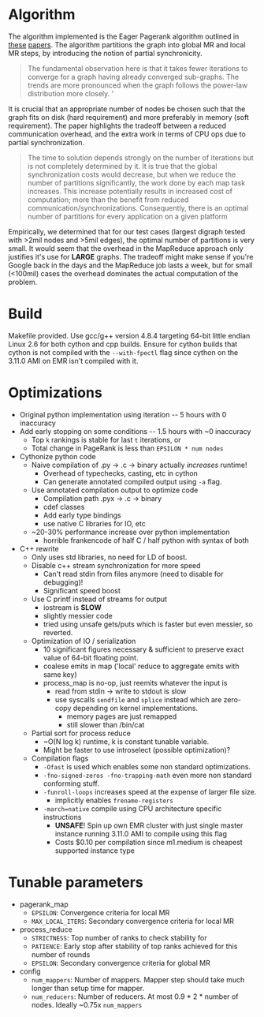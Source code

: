 # Algorithm

The algorithm implemented is the Eager Pagerank algorithm outlined in [these](https://www.cs.purdue.edu/homes/suresh/papers/eagermap09.pdf) [papers](https://www.cs.purdue.edu/homes/suresh/papers/cluster10.pdf).
The algorithm partitions the graph into global MR and local MR steps, by introducing the notion of partial synchronicity.
>The fundamental observation here is that it takes fewer iterations to converge for a graph having already converged sub-graphs. The trends are more pronounced when the graph follows the power-law distribution more closely. '

It is crucial that an appropriate number of nodes be chosen such that the graph fits on disk (hard requirement) and more preferably in memory (soft requirement).
The paper highlights the tradeoff between a reduced communication overhead, and the extra work in terms of CPU ops due to partial synchronization.

>The time to solution depends strongly on the number of iterations but is not completely determined by it. It is true that the global synchronization costs would decrease, but when we reduce the number of partitions significantly, the work done by each map task increases. This increase potentially results in increased cost of computation; more than the benefit from reduced communication/synchronizations. Consequently, there is an optimal number of partitions for every application on a given platform

Empirically, we determined that for our test cases (largest digraph tested with >2mil nodes and >5mil edges), the optimal number of partitions is very small. It would seem that the overhead in the MapReduce approach only justifies it's use for __LARGE__ graphs. The tradeoff might make sense if you're Google back in the days and the MapReduce job lasts a week, but for small (<100mil) cases the overhead dominates the actual computation of the problem. 


# Build

Makefile provided.
Use gcc/g++ version 4.8.4 targeting 64-bit little endian Linux 2.6 for both cython and cpp builds.
Ensure for cython builds that cython is not compiled with the `--with-fpectl` flag since cython on the 3.11.0 AMI on EMR isn't compiled with it.

# Optimizations

- Original python implementation using iteration -- 5 hours with 0 inaccuracy
- Add early stopping on some conditions -- 1.5 hours with ~0 inaccuracy
	- Top `k` rankings is stable for last `t` iterations, or
	- Total change in PageRank is less than `EPSILON * num nodes`
- Cythonize python code
	- Naive compilation of .py -> .c -> binary actually _increases_ runtime!
		- Overhead of typechecks, casting, etc in cython
		- Can generate annotated compiled output using `-a` flag.
	- Use annotated compilation output to optimize code
		- Compilation path .pyx -> .c -> binary
		- cdef classes
		- Add early type bindings
		- use native C libraries for IO, etc
	- ~20-30% performance increase over python implementation
		- horrible frankencode of half C / half python with syntax of both
- C++ rewrite
	- Only uses std libraries, no need for LD of boost.
	- Disable c++ stream synchronization for more speed
		- Can't read stdin from files anymore (need to disable for debugging)!
		- Significant speed boost
	- Use C printf instead of streams for output
		- iostream is __SLOW__
		- slightly messier code
		- tried using unsafe gets/puts which is faster but even messier, so reverted.
	- Optimization of IO / serialization
		- 10 significant figures necessary & sufficient to preserve exact value of 64-bit floating point.
		- coalese emits in map ('local' reduce to aggregate emits with same key)
		- process_map is no-op, just reemits whatever the input is
			- read from stdin -> write to stdout is slow
			- use syscalls `sendfile` and `splice` instead which are zero-copy depending on kernel implementations.
				- memory pages are just remapped
				- still slower than /bin/cat
	- Partial sort for process reduce
		- ~O(N log k) runtime, k is constant tunable variable.
		- Might be faster to use introselect (possible optimization)?
	- Compilation flags
		- `-Ofast` is used which enables some non standard optimizations.
		- `-fno-signed-zeros -fno-trapping-math` even more non standard conforming stuff.
		- `-funroll-loops` increases speed at the expense of larger file size.
			- implicitly enables `frename-registers`
		- `-march=native` compile using CPU architecture specific instructions
			- __UNSAFE__! Spin up own EMR cluster with just single master instance running 3.11.0 AMI to compile using this flag
			- Costs $0.10 per compilation since m1.medium is cheapest supported instance type

# Tunable parameters

- pagerank_map
	- `EPSILON`: Convergence criteria for local MR
	- `MAX_LOCAL_ITERS`: Secondary convergence criteria for local MR
- process_reduce
	- `STRICTNESS`: Top number of ranks to check stability for
	- `PATIENCE`: Early stop after stability of top ranks achieved for this number of rounds
	- `EPSILON`: Secondary convergence criteria for global MR
- config
	- `num_mappers`: Number of mappers. Mapper step should take much longer than setup time for mapper.
	- `num_reducers`: Number of reducers. At most 0.9 * 2 * number of nodes. Ideally ~0.75x `num_mappers`